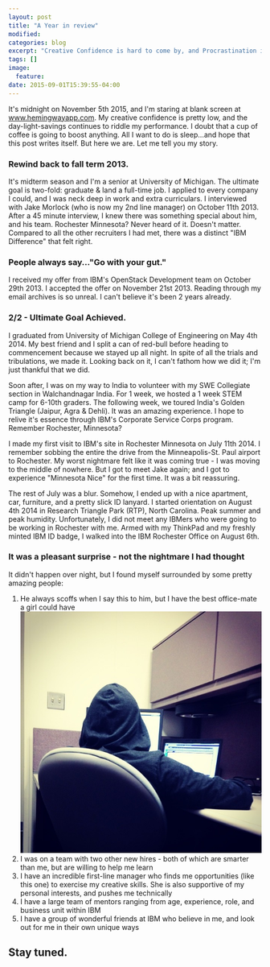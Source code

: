 ```yaml
---
layout: post
title: "A Year in review"
modified:
categories: blog
excerpt: "Creative Confidence is hard to come by, and Procrastination is my middle name"
tags: []
image:
  feature:
date: 2015-09-01T15:39:55-04:00
---
```


It's midnight on November 5th 2015, and I'm staring at blank screen at www.hemingwayapp.com. My creative confidence is pretty low, and the day-light-savings continues to riddle my performance. I doubt that a cup of coffee is going to boost anything. All I want to do is sleep...and hope that this post writes itself. But here we are. Let me tell you my story. 

### Rewind back to fall term 2013. 

It's midterm season and I'm a senior at University of Michigan. The ultimate goal is two-fold: graduate & land a full-time job. I applied to every company I could, and I was neck deep in work and extra curriculars. I interviewed with Jake Morlock (who is now my 2nd line manager) on October 11th 2013. After a 45 minute interview, I knew there was something special about him, and his team. Rochester Minnesota? Never heard of it. Doesn't matter. Compared to all the other recruiters I had met, there was a distinct "IBM Difference" that felt right. 

### People always say..."Go with your gut."

I received my offer from IBM's OpenStack Development team on October 29th 2013. I accepted the offer on November 21st 2013. Reading through my email archives is so unreal. I can't believe it's been 2 years already. 

### 2/2 - Ultimate Goal Achieved. 

I graduated from University of Michigan College of Engineering on May 4th 2014. My best friend and I split a can of red-bull before heading to commencement because we stayed up all night. In spite of all the trials and tribulations, we made it. Looking back on it, I can't fathom how we did it; I'm just thankful that we did. 

Soon after, I was on my way to India to volunteer with my SWE Collegiate section in Walchandnagar India. For 1 week, we hosted a 1 week STEM camp for 6-10th graders. The following week, we toured India's Golden Triangle (Jaipur, Agra & Dehli). It was an amazing experience. I hope to relive it's essence through IBM's Corporate Service Corps program.
Remember Rochester, Minnesota?

I made my first visit to IBM's site in Rochester Minnesota on July 11th 2014. I remember sobbing the entire the drive from the Minneapolis-St. Paul airport to Rochester. My worst nightmare felt like it was coming true - I was moving to the middle of nowhere. But I got to meet Jake again; and I got to experience "Minnesota Nice" for the first time.  It was a bit reassuring. 

The rest of July was a blur. Somehow, I ended up with a nice apartment, car, furniture, and a pretty slick ID lanyard. I started orientation on August 4th 2014 in Research Triangle Park (RTP), North Carolina. Peak summer and peak humidity. Unfortunately, I did not meet any IBMers who were going to be working in Rochester with me. Armed with my ThinkPad and my freshly minted IBM ID badge, I walked into the IBM Rochester Office on August 6th. 

### It was a pleasant surprise - not the nightmare I had thought

It didn't happen over night, but I found myself surrounded by some pretty amazing people: 

1. He always scoffs when I say this to him, but I have the best office-mate a girl could have
![OfficeMate](/images/officemate.jpg)
2. I was on a team with two other new hires - both of which are smarter than me, but are willing to help me learn
3. I have an incredible first-line manager who finds me opportunities (like this one) to exercise my creative skills. She is also supportive of my personal interests, and pushes me technically
4. I have a large team of mentors ranging from age, experience, role, and business unit within IBM
5. I have a group of wonderful friends at IBM who believe in me, and look out for me in their own unique ways

## Stay tuned.